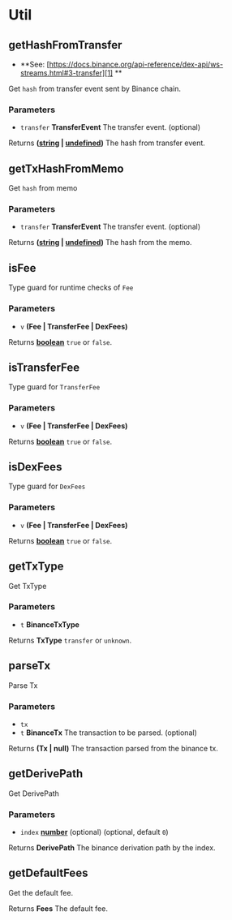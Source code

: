 # Util

<!-- Generated by documentation.js. Update this documentation by updating the source code. -->

## getHashFromTransfer

-   **See: [https://docs.binance.org/api-reference/dex-api/ws-streams.html#3-transfer][1]
    **

Get `hash` from transfer event sent by Binance chain.

### Parameters

-   `transfer` **TransferEvent** The transfer event. (optional)

Returns **([string][2] \| [undefined][3])** The hash from transfer event.

## getTxHashFromMemo

Get `hash` from memo

### Parameters

-   `transfer` **TransferEvent** The transfer event. (optional)

Returns **([string][2] \| [undefined][3])** The hash from the memo.

## isFee

Type guard for runtime checks of `Fee`

### Parameters

-   `v` **(Fee \| TransferFee \| DexFees)** 

Returns **[boolean][4]** `true` or `false`.

## isTransferFee

Type guard for `TransferFee`

### Parameters

-   `v` **(Fee \| TransferFee \| DexFees)** 

Returns **[boolean][4]** `true` or `false`.

## isDexFees

Type guard for `DexFees`

### Parameters

-   `v` **(Fee \| TransferFee \| DexFees)** 

Returns **[boolean][4]** `true` or `false`.

## getTxType

Get TxType

### Parameters

-   `t` **BinanceTxType** 

Returns **TxType** `transfer` or `unknown`.

## parseTx

Parse Tx

### Parameters

-   `tx`  
-   `t` **BinanceTx** The transaction to be parsed. (optional)

Returns **(Tx \| null)** The transaction parsed from the binance tx.

## getDerivePath

Get DerivePath

### Parameters

-   `index` **[number][5]** (optional) (optional, default `0`)

Returns **DerivePath** The binance derivation path by the index.

## getDefaultFees

Get the default fee.

Returns **Fees** The default fee.

[1]: https://docs.binance.org/api-reference/dex-api/ws-streams.html#3-transfer

[2]: https://developer.mozilla.org/docs/Web/JavaScript/Reference/Global_Objects/String

[3]: https://developer.mozilla.org/docs/Web/JavaScript/Reference/Global_Objects/undefined

[4]: https://developer.mozilla.org/docs/Web/JavaScript/Reference/Global_Objects/Boolean

[5]: https://developer.mozilla.org/docs/Web/JavaScript/Reference/Global_Objects/Number
